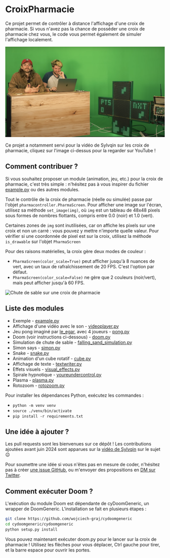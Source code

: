 # CroixPharmacie

Ce projet permet de contrôler à distance l'affichage d'une croix de pharmacie. Si vous n'avez pas la chance de posséder une croix de pharmacie chez vous, le code vous permet également de simuler l'affichage localement.

[![Capture d'écran de la vidéo de Sylvqin](example.png)](https://www.youtube.com/watch?v=ghh-28ln-z4)

Ce projet a notamment servi pour la vidéo de Sylvqin sur les croix de pharmacie, cliquez sur l'image ci-dessus pour la regarder sur YouTube !

## Comment contribuer ?

Si vous souhaitez proposer un module (animation, jeu, etc.) pour la croix de pharmacie, c'est très simple : n'hésitez pas à vous inspirer du fichier [example.py](example.py) ou des autres modules.

Tout le contrôle de la croix de pharmacie (réelle ou simulée) passe par l'objet `pharmacontroller.PharmaScreen`. Pour afficher une image sur l'écran, utilisez sa méthode `set_image(img)`, où `img` est un tableau de 48x48 pixels sous formes de nombres flottants, compris entre 0.0 (noir) et 1.0 (vert).

Certaines zones de `img` sont inutilisées, car on affiche les pixels sur une croix et non un carré : vous pouvez y mettre n'importe quelle valeur. Pour vérifier si une coordonnée de pixel est sur la croix, utilisez la méthode `is_drawable` sur l'objet `PharmaScreen`

Pour des raisons matérielles, la croix gère deux modes de couleur :
- `PharmaScreen(color_scale=True)` peut afficher jusqu'à 8 nuances de vert, avec un taux de rafraîchissement de 20 FPS. C'est l'option par défaut.
- `PharmaScreen(color_scale=False)` ne gère que 2 couleurs (noir/vert), mais peut afficher jusqu'à 60 FPS.

![Chute de sable sur une croix de pharmacie](img/Sandfall.gif)

## Liste des modules

- Exemple - [example.py](example.py)
- Affichage d'une vidéo avec le son - [videoplayer.py](src/videoplayer.py)
- Jeu pong imaginé par [le_egar](https://twitter.com/le_egar/status/1517539004627001346), avec 4 joueurs - [pong.py](src/pong.py)
- Doom (voir instructions ci-dessous) - [doom.py](src/doom.py)
- Simulation de chute de sable - [falling_sand_simulation.py](src/falling_sand_simulation.py)
- Simon says - [simon.py](src/simon.py)
- Snake - [snake.py](src/snake.py)
- Animation d'un cube rotatif - [cube.py](src/cube.py)
- Affichage de texte - [textwriter.py](src/textwriter.py)
- Effets visuels - [visual_effects.py](src/visual_effects.py)
- Spirale hypnotique - [youreundercontrol.py](src/youreundercontrol.py)
- Plasma - [plasma.py](src/plasma.py)
- Rotozoom - [rotozoom.py](src/rotozoom.py)

Pour installer les dépendances Python, exécutez les commandes :

- `python -m venv venv`
- `source ./venv/bin/activate`
- `pip install -r requirements.txt`

## Une idée à ajouter ?

Les pull requests sont les bienvenues sur ce dépôt ! Les contributions ajoutées avant juin 2024 sont apparues sur la [vidéo de Sylvqin](https://www.youtube.com/watch?v=ghh-28ln-z4) sur le sujet 😉

Pour soumettre une idée si vous n'êtes pas en mesure de coder, n'hésitez pas à créer [une issue GitHub](https://github.com/MathisHammel/CroixPharmacie/issues), ou m'envoyer des propositions en [DM sur Twitter](https://twitter.com/MathisHammel).

## Comment exécuter Doom ?

L'exécution du module Doom est dépendante de cyDoomGeneric, un wrapper de DoomGeneric. L'installation se fait en plusieurs étapes :

```bash
git clone https://github.com/wojciech-graj/cydoomgeneric
cd cydoomgeneric/cydoomgeneric
python setup.py install
```

Vous pouvez maintenant exécuter doom.py pour le lancer sur la croix de pharmacie ! Utilisez les flèches pour vous déplacer, Ctrl gauche pour tirer, et la barre espace pour ouvrir les portes.
